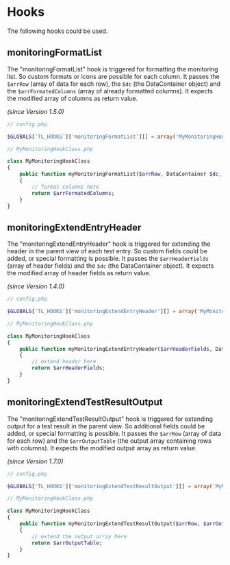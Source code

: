 # Hooks

The following hooks could be used.

## monitoringFormatList

The "monitoringFormatList" hook is triggered for formatting the monitoring list. So custom formats or icons are possible for each column.
It passes the `$arrRow` (array of data for each row), the `$dc` (the DataContainer object) and the `$arrFormatedColumns` (array of already formatted columns).
It expects the modified array of columns as return value.

*(since Version 1.5.0)*

```php
// config.php

$GLOBALS['TL_HOOKS']['monitoringFormatList'][] = array('MyMonitoringHookClass', 'myMonitoringFormatList');

// MyMonitoringHookClass.php

class MyMonitoringHookClass
{
	public function myMonitoringFormatList($arrRow, DataContainer $dc, $arrFormatedColumns)
	{
		// format columns here
		return $arrFormatedColumns;
	}
}
```

## monitoringExtendEntryHeader

The "monitoringExtendEntryHeader" hook is triggered for extending the header in the parent view of each test entry. So custom fields could be added, or special formatting is possible.
It passes the `$arrHeaderFields` (array of header fields) and the `$dc` (the DataContainer object).
It expects the modified array of header fields as return value.

*(since Version 1.4.0)*

```php
// config.php

$GLOBALS['TL_HOOKS']['monitoringExtendEntryHeader'][] = array('MyMonitoringHookClass', 'myMonitoringExtendEntryHeader');

// MyMonitoringHookClass.php

class MyMonitoringHookClass
{
	public function myMonitoringExtendEntryHeader($arrHeaderFields, DataContainer $dc)
	{
		// extend header here
		return $arrHeaderFields;
	}
}
```

## monitoringExtendTestResultOutput

The "monitoringExtendTestResultOutput" hook is triggered for extending output for a test result in the parent view. So additional fields could be added, or special formatting is possible.
It passes the `$arrRow` (array of data for each row) and the `$arrOutputTable` (the output array containing rows with columns).
It expects the modified output array as return value.

*(since Version 1.7.0)*

```php
// config.php

$GLOBALS['TL_HOOKS']['monitoringExtendTestResultOutput'][] = array('MyMonitoringHookClass', 'myMonitoringExtendTestResultOutput');

// MyMonitoringHookClass.php

class MyMonitoringHookClass
{
	public function myMonitoringExtendTestResultOutput($arrRow, $arrOutputTable)
	{
		// extend the output array here
		return $arrOutputTable;
	}
}
```